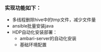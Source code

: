 ### 实现功能如下：

- 多线程删除hive中的tmp文件，减少文件量
- ansible批量安装java
- HDP自动化安装部署：
	- ambari-server的自动化安装
	- 基础环境配置